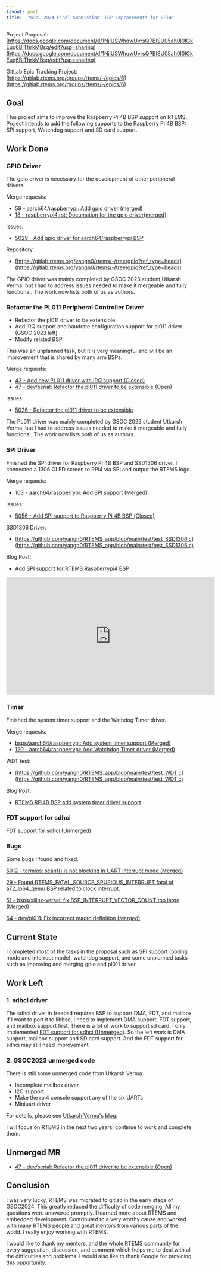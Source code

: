```yaml
---
layout: post
title:  "GSoC 2024 Final Submission: BSP Improvements for RPi4"
---
```


Project Proposal: [https://docs.google.com/document/d/1NjlUSWhqwUvrsQPBISU05ah0I0IGkEuq6BIThrkMBsg/edit?usp=sharing](https://docs.google.com/document/d/1NjlUSWhqwUvrsQPBISU05ah0I0IGkEuq6BIThrkMBsg/edit?usp=sharing)

GitLab Epic Tracking Project: [https://gitlab.rtems.org/groups/rtems/-/epics/6](https://gitlab.rtems.org/groups/rtems/-/epics/6)

## Goal
This project aims to improve the Raspberry Pi 4B BSP support on RTEMS. Project intends to add the following supports to the Raspberry Pi 4B BSP: SPI support, Watchdog support and SD card support.

## Work Done

### GPIO Driver

The gpio driver is necessary for the development of other peripheral drivers. 

Merge requests:
- [59 - aarch64/raspberrypi: Add gpio driver (merged)](https://gitlab.rtems.org/rtems/rtos/rtems/-/merge_requests/59)
- [18 - raspberrypi4.rst: Documation for the gpio driver(merged)](https://gitlab.rtems.org/rtems/docs/rtems-docs/-/merge_requests/18)

issues:
- [5029 - Add gpio driver for aarch64/raspberrypi BSP](https://gitlab.rtems.org/rtems/rtos/rtems/-/issues/5029)

Repository:
- [https://gitlab.rtems.org/yangn0/rtems/-/tree/gpio?ref_type=heads](https://gitlab.rtems.org/yangn0/rtems/-/tree/gpio?ref_type=heads)

The GPIO driver was mainly completed by GSOC 2023 student Utkarsh Verma, but I had to address issues needed to make it mergeable and fully functional. The work now lists both of us as authors.

### Refactor the PL011 Peripheral Controller Driver

- Refactor the pl011 driver to be extensible.
- Add IRQ support and baudrate configuration support for pl011 driver. (GSOC 2023 left)
- Modify related BSP.

This was an unplanned task, but it is very meaningful and will be an improvement that is shared by many arm BSPs.

Merge requests:
- [43 - Add new PL011 driver with IRQ support (Closed)](https://gitlab.rtems.org/rtems/rtos/rtems/-/merge_requests/43)
- [47 - dev/serial: Refactor the pl011 driver to be extensible (Open)](https://gitlab.rtems.org/rtems/rtos/rtems/-/merge_requests/47)

issues:
- [5026 - Refactor the pl011 driver to be extensible](https://gitlab.rtems.org/rtems/rtos/rtems/-/issues/5026)

The PL011 driver was mainly completed by GSOC 2023 student Utkarsh Verma, but I had to address issues needed to make it mergeable and fully functional. The work now lists both of us as authors.

### SPI Driver
Finished the SPI driver for Raspberry Pi 4B BSP and SSD1306 driver. I connected a 1306 OLED screen to RPi4 via SPI and output the RTEMS logo.

Merge requests:
- [103 - aarch64/raspberrypi: Add SPI support (Merged)](https://gitlab.rtems.org/rtems/rtos/rtems/-/merge_requests/103)

issues:
- [5056 - Add SPI support to Raspberry Pi 4B BSP (Closed)](https://gitlab.rtems.org/rtems/rtos/rtems/-/issues/5056)

SSD1306 Driver:
- [https://github.com/yangn0/RTEMS_app/blob/main/test/test_SSD1306.c](https://github.com/yangn0/RTEMS_app/blob/main/test/test_SSD1306.c)

Blog Post:
- [Add SPI support for RTEMS Raspberrypi4 BSP](https://yangn0.github.io/2024/07/24/Add-SPI-support-for-RTEMS-Raspberrypi4-BSP.html)

<iframe width="560" height="315" src="https://www.youtube.com/embed/DFtzoiYVMiQ?si=sG2gWWefTS6fUv-X" title="YouTube video player" frameborder="0" allow="accelerometer; autoplay; clipboard-write; encrypted-media; gyroscope; picture-in-picture; web-share" referrerpolicy="strict-origin-when-cross-origin" allowfullscreen></iframe>

### Timer
Finished the system timer support and the Wathdog Timer driver.

Merge requests:
- [bsps/aarch64/raspberrypi: Add system timer support (Merged)](https://gitlab.rtems.org/rtems/rtos/rtems/-/commit/00f0d307b49097236dd10329456bb4103c283024)
- [120 - aarch64/raspberrypi: Add Watchdog Timer driver (Merged)](https://gitlab.rtems.org/rtems/rtos/rtems/-/merge_requests/120)

WDT test:
- [https://github.com/yangn0/RTEMS_app/blob/main/test/test_WDT.c](https://github.com/yangn0/RTEMS_app/blob/main/test/test_WDT.c)

Blog Post:
- [RTEMS RPi4B BSP add system timer driver support](https://yangn0.github.io/2024/05/22/RTEMS-RPi4B-BSP-add-system-timer-driver-support.html)

### FDT support for sdhci
[FDT support for sdhci (Unmerged)](https://gitlab.rtems.org/yangn0/rtems/-/commit/470d9cb763b4689b519ef069b61717d7a23c7780)

### Bugs
Some bugs I found and fixed.

[5012 - termios: scanf() is not blocking in UART interrupt mode (Merged)](https://gitlab.rtems.org/rtems/rtos/rtems/-/issues/5012)

[29 - Found RTEMS_FATAL_SOURCE_SPURIOUS_INTERRUPT fatal of a72_lp64_qemu BSP related to clock interrupt. ](https://gitlab.rtems.org/rtems/rtos/rtems/-/merge_requests/29)

[51 - bsps/xilinx-versal: fix BSP_INTERRUPT_VECTOR_COUNT too large (Merged)](https://gitlab.rtems.org/rtems/rtos/rtems/-/merge_requests/51)

[64 - dev/pl011: Fix incorrect macro definition (Merged)](https://gitlab.rtems.org/rtems/rtos/rtems/-/merge_requests/64)

## Current State
I completed most of the tasks in the proposal such as SPI support (polling mode and interrupt mode), watchdog support, and some unplanned tasks such as improving and merging gpio and pl011 driver.

## Work Left
### 1. sdhci driver
The sdhci driver in freebsd requires BSP to support DMA, FDT, and mailbox. If I want to port it to libbsd, I need to implement DMA support, FDT support, and mailbox support first. There is a lot of work to support sd card. I only implemented [FDT support for sdhci (Unmerged)](https://gitlab.rtems.org/yangn0/rtems/-/commit/470d9cb763b4689b519ef069b61717d7a23c7780). So the left work is DMA support, mailbox support and SD card support.
And the FDT support for sdhci may still need improvement.  

### 2. GSOC2023 unmerged code
There is still some unmerged code from Utkarsh Verma.
- Incomplete mailbox driver
- I2C support
- Make the rpi4 console support any of the six UARTs
- Miniuart driver

For details, please see [Utkarsh Verma's blog](https://bitbanged.com/posts/gsoc/final-update/).

I will focus on RTEMS in the next two years, continue to work and complete them.

## Unmerged MR
- [47 - dev/serial: Refactor the pl011 driver to be extensible (Open)](https://gitlab.rtems.org/rtems/rtos/rtems/-/merge_requests/47)

## Conclusion
I was very lucky. RTEMS was migrated to gitlab in the early stage of GSOC2024. This greatly reduced the difficulty of code merging. All my questions were answered promptly. I learned more about RTEMS and embedded development. Contributed to a very worthy cause and worked with many RTEMS people and great mentors from various parts of the world. I really enjoy working with RTEMS.

I would like to thank my mentors, and the whole RTEMS community for every suggestion, discussion, and comment which helps me to deal with all the difficulties and problems. I would also like to thank Google for providing this opportunity.